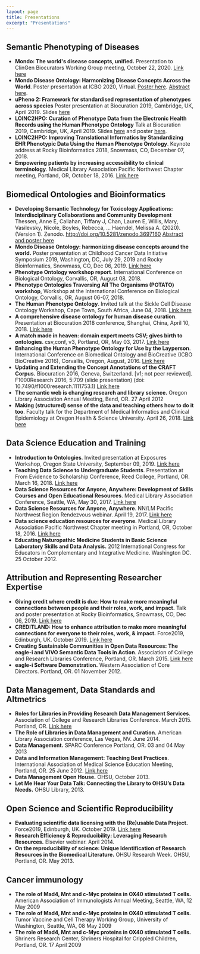 ```yaml
---
layout: page
title: Presentations
excerpt: "Presentations"
---
```

## Semantic Phenotyping of Diseases

- **Mondo: The world's disease concepts, unified.** Presentation to ClinGen Biocurators Working Group meeting, October 22, 2020. [Link here](https://figshare.com/articles/presentation/Mondo_The_world_s_disease_concepts_unified/13132883)
- **Mondo Disease Ontology: Harmonizing Disease Concepts Across the World**. Poster presentation at ICBO 2020, Virtual. [Poster here](https://icbo2020.inf.unibz.it/posters/). [Abstract here](http://www.informatik.uni-leipzig.de/~loebe/tmp/ICBO2020/abstractY.pdf).
- **uPheno 2: Framework for standardised representation of phenotypes across species** Poster presentation at Biocuration 2019, Cambridge, UK, April 2019. Slides [here](https://f1000research.com/posters/8-403)
- **LOINC2HPO: Curation of Phenotype Data from the Electronic Health Records using the Human Phenotype Ontology** Talk at Biocuration 2019, Cambridge, UK, April 2019. Slides [here](https://f1000research.com/slides/8-383) and poster [here](https://f1000research.com/posters/8-382).
- **LOINC2HPO: Improving Translational Informatics by Standardizing EHR Phenotypic Data Using the Human Phenotype Ontology**. Keynote address at Rocky Bioinformatics 2018, Snowmass, CO, December 07, 2018.
- **Empowering patients by increasing accessibility to clinical terminology**. Medical Library Association Pacific Northwest Chapter meeting, Portland, OR, October 18, 2016. [Link here](http://www.slideshare.net/NicoleVasilevsky/empowering-patients-by-increasing-accessibility-to-clinical-terminology)

## Biomedical Ontologies and Bioinformatics

- **Developing Semantic Technology for Toxicology Applications: Interdisciplinary Collaborations and Community Development** Thessen, Anne E, Callahan, Tiffany J, Chan, Lauren E, Willis, Mary, Vasilevsky, Nicole, Boyles, Rebecca, … Haendel, Melissa A. (2020). (Version 1). Zenodo. http://doi.org/10.5281/zenodo.3697160 [Abstract and poster here](https://zenodo.org/record/3697160#.Xl_uYJNKi-w)
- **Mondo Disease Ontology: harmonizing disease concepts around the world.** Poster presentation at Childhood Cancer Data Initiative Symposium 2019, Washington, DC, July 29, 2019 and Rocky Bioinformatics, Snowmass, CO, Dec 06, 2019. [Link here](https://figshare.com/articles/Mondo_Disease_Ontology_harmonizing_disease_concepts_around_the_world/8980037)
- **Phenotype Ontology workshop report**. International Conference on Biological Ontology, Corvallis, OR, August 08, 2018.
- **Phenotype Ontologies Traversing All The Organisms (POTATO) workshop**, Workshop at the International Conference on Biological Ontology, Corvallis, OR, August 06-07, 2018.
- **The Human Phenotype Ontology**. Invited talk at the Sickle Cell Disease Ontology Workshop, Cape Town, South Africa, June 04, 2018. [Link here](https://figshare.com/articles/Human_Phenotype_Ontology/6510257)
- **A comprehensive disease ontology for human disease curation**. Presentation at Biocuration 2018 conference, Shanghai, China, April 10, 2018. [Link here](https://doi.org/10.6084/m9.figshare.6141551.v1)
- **A match made in heaven: domain expert meets CSV; gives birth to ontologies**. csv,conf, v3, Portland, OR, May 03, 2017. [Link here](https://doi.org/10.6084/m9.figshare.4968119.v1)
- **Enhancing the Human Phenotype Ontology for Use by the Layperson**. International Conference on Biomedical Ontology and BioCreative (ICBO BioCreative 2016), Corvallis, Oregon, August, 2016. [Link here](http://www.slideshare.net/NicoleVasilevsky/enhancing-the-human-phenotype-ontology-for-use-by-the-layperson-64669468)
- **Updating and Extending the Concept Annotations of the CRAFT Corpus.** Biocuration 2016, Geneva, Switzerland. [v1; not peer reviewed]. F1000Research 2016, 5:709 (slide presentation) (doi: 10.7490/f1000research.1111753.1) [Link here](https://f1000research.com/slides/5-709)
- **The semantic web is changing research and library science.** Oregon Library Association Annual Meeting, Bend, OR. 27 April 2012
- **Making (structured) sense of the data and teaching others how to do it too**. Faculty talk for the Department of Medical Informatics and Clinical Epidemiology at Oregon Health & Science University. April 26, 2018. [Link here](https://figshare.com/articles/Making_structured_sense_of_the_data_and_teaching_others_how_to_do_it_too/6203390)

## Data Science Education and Training

- **Introduction to Ontologies**. Invited presentation at Exposures Workshop, Oregon State University, September 09, 2019. [Link here](https://docs.google.com/presentation/d/1zyxh8PdPX__rqjntuQdJH0dgUOinv6QB/edit?dls=true)
- **Teaching Data Science to Undergraduate Students**. Presentation at From Evidence to Scholarship Conference, Reed College, Portland, OR. March 16, 2018. [Link here](https://www.slideshare.net/NicoleVasilevsky/teaching-data-science-to-undergraduate-students)
- **Data Science Resources for Anyone, Anywhere: Development of Skills Courses and Open Educational Resources**. Medical Library Association Conference, Seattle, WA, May 30, 2017. [Link here](https://doi.org/10.6084/m9.figshare.5056921.v1)
- **Data Science Resources for Anyone, Anywhere**. NN/LM Pacific Northwest Region Rendezvous webinar. April 19, 2017. [Link here](https://doi.org/10.6084/m9.figshare.4892030.v1)
- **Data science education resources for everyone**. Medical Library Association Pacific Northwest Chapter meeting in Portland, OR, October 18, 2016. [Link here](http://www.slideshare.net/NicoleVasilevsky/data-science-education-resources-for-everyone)
- **Educating Naturopathic Medicine Students in Basic Science Laboratory Skills and Data Analysis.** 2012 International Congress for Educators in Complementary and Integrative Medicine. Washington DC. 25 October 2012.

## Attribution and Representing Researcher Expertise

- **Giving credit where credit is due: How to make more meaningful connections between people and their roles, work, and impact.** Talk and poster presentation at Rocky Bioinformatics, Snowmass, CO, Dec 06, 2019. [Link here](https://figshare.com/articles/Giving_credit_where_credit_is_due_How_to_make_more_meaningful_connections_between_people_and_their_roles_work_and_impact/11338502)
- **CREDITLAND: How to enhance attribution to make more meaningful connections for everyone to their roles, work, & impact.** Force2019, Edinburgh, UK. October 2019. [Link here](https://digitalhub.northwestern.edu/files/d08374e9-0411-4450-a0d1-4979c69ed3e7)
- **Creating Sustainable Communities in Open Data Resources: The eagle-i and VIVO Semantic Data Tools in Action**. Association of College and Research Libraries Conference, Portland, OR.  March 2015. [Link here](http://www.slideshare.net/rhmcdonald/creating-sustainable-communities-in-open-data-resources-the-eaglei-and-vivo-semantic-data-tools-in-action)
- **eagle-i Software Demonstration.** Western Association of Core Directors. Portland, OR. 01 November 2012.

## Data Management, Data Standards and Altmetrics

- **Roles for Libraries in Providing Research Data Management Services**. Association of College and Research Libraries Conference. March 2015. Portland, OR. [Link here](http://www.slideshare.net/NicoleVasilevsky/acrl-march2015-final)
- **The Role of Libraries in Data Management and Curation.** American Library Association conference, Las Vegas, NV. June 2014.
- **Data Management.** SPARC Conference Portland, OR. 03 and 04 May 2013
- **Data and Information Management: Teaching Best Practices**. International Association of Medical Science Education Meeting, Portland, OR. 25 June 2012. [Link here](http://iamse.org/conf/conf16/IAMSEVasilevsky2012.pdf)
- **Data Management Open House.**  OHSU, October 2013.
- **Let Me Hear Your Data Talk: Connecting the Library to OHSU’s Data Needs.** OHSU Library, 2013.

## Open Science and Scientific Reproducibility

- **Evaluating scientific data licensing with the (Re)usable Data Project.** Force2019, Edinburgh, UK. October 2019. [Link here](https://zenodo.org/record/3497130#.XahHjJNKgl4)
- **Research Efficiency & Reproducibility: Leveraging Research Resources.** Elsevier webinar. April 2014.
- **On the reproducibility of science: Unique Identification of Research Resources in the Biomedical Literature.** OHSU Research Week. OHSU, Portland, OR. May 2013. 

## Cancer immunology
- **The role of Mad4, Mnt and c-Myc proteins in OX40 stimulated T cells.** American Association of Immunologists Annual Meeting, Seattle, WA, 12 May 2009
- **The role of Mad4, Mnt and c-Myc proteins in OX40 stimulated T cells.** Tumor Vaccine and Cell Therapy Working Group, University of Washington, Seattle, WA, 08 May 2009
- **The role of Mad4, Mnt and c-Myc proteins in OX40 stimulated T cells.** Shriners Research Center, Shriners Hospital for Crippled Children, Portland, OR. 17 April 2009
